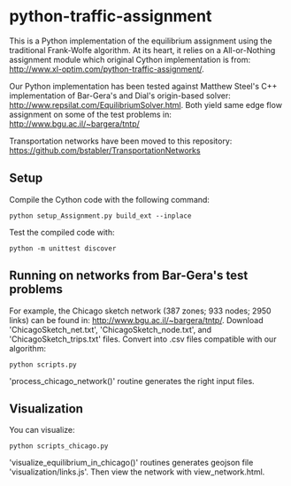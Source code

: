 # python-traffic-assignment
This is a Python implementation of the equilibrium assignment using the traditional Frank-Wolfe algorithm. At its heart, it relies on a All-or-Nothing assignment module which original Cython implementation is from: http://www.xl-optim.com/python-traffic-assignment/. 

Our Python implementation has been tested against Matthew Steel's C++ implementation of Bar-Gera's and Dial's origin-based solver: http://www.repsilat.com/EquilibriumSolver.html. Both yield same edge flow assignment on some of the test problems in: http://www.bgu.ac.il/~bargera/tntp/

Transportation networks have been moved to this repository: https://github.com/bstabler/TransportationNetworks

Setup
-----
Compile the Cython code with the following command:

	python setup_Assignment.py build_ext --inplace

Test the compiled code with:

	python -m unittest discover

<!---
Run on Chicago sketch network
-----
Then Frank-Wolfe can be runned on Chicago sketch network (387 zones; 933 nodes; 2950 links):

	python tests/frank_wolfe_large_networks.py
-->

Running on networks from Bar-Gera's test problems
-----
For example, the Chicago sketch network (387 zones; 933 nodes; 2950 links) can be found in: http://www.bgu.ac.il/~bargera/tntp/. Download 'ChicagoSketch_net.txt', 'ChicagoSketch_node.txt', and 'ChicagoSketch_trips.txt' files. Convert into .csv files compatible with our algorithm:

	python scripts.py

'process_chicago_network()' routine generates the right input files.

Visualization
-----

You can visualize:

	python scripts_chicago.py

'visualize_equilibrium_in_chicago()' routines generates geojson file 'visualization/links.js'. Then view the network with view_network.html.
